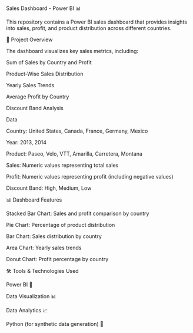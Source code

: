Sales Dashboard - Power BI 📊

This repository contains a Power BI sales dashboard that provides insights into sales, profit, and product distribution across different countries.

🚀 Project Overview

The dashboard visualizes key sales metrics, including:

Sum of Sales by Country and Profit

Product-Wise Sales Distribution

Yearly Sales Trends

Average Profit by Country

Discount Band Analysis

Data 

Country: United States, Canada, France, Germany, Mexico

Year: 2013, 2014

Product: Paseo, Velo, VTT, Amarilla, Carretera, Montana

Sales: Numeric values representing total sales

Profit: Numeric values representing profit (including negative values)

Discount Band: High, Medium, Low

📊 Dashboard Features

Stacked Bar Chart: Sales and profit comparison by country

Pie Chart: Percentage of product distribution

Bar Chart: Sales distribution by country

Area Chart: Yearly sales trends

Donut Chart: Profit percentage by country

🛠️ Tools & Technologies Used

Power BI 🎨

Data Visualization 📊

Data Analytics 📈

Python (for synthetic data generation) 🐍
